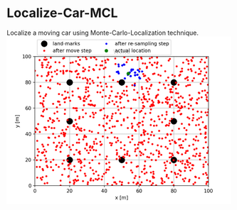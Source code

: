 # Localize-Car-MCL
Localize a moving car using Monte-Carlo-Localization technique.
![image](./figures/output_MCL_animation.gif)
